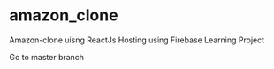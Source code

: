 # amazon_clone 
Amazon-clone uisng ReactJs
Hosting using Firebase
Learning Project

Go to master branch


